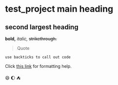 # test_project main heading  
 
## second largest heading  

**bold,** *italic,* ~~strikethrough.~~  

>Quote  

`use backticks to call out code`

Click [this link](https://help.github.com/articles/basic-writing-and-formatting-syntax/) for formatting help.


:smile: :moon: :tent:
